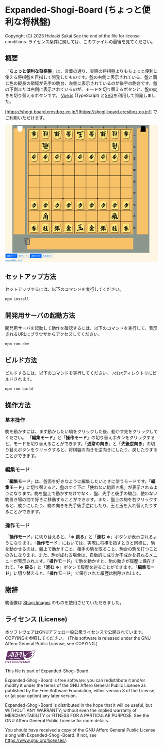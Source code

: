 # Expanded-Shogi-Board (ちょっと便利な将棋盤)

Copyright (C) 2023 Hideaki Sakai
See the end of the file for license conditions.
ライセンス条件に関しては、このファイルの最後を見てください。

## 概要
「**ちょっと便利な将棋盤**」は、言葉の通り、実際の将棋盤よりもちょっと便利に使える将棋盤を目指して開発したものです。盤の右側に表示されている、盤と同じ色の縦長の領域が先手の駒台、左側に表示されているのが後手の駒台です。盤の下側または右側に表示されているのが、モードを切り替えるボタンと、盤の向きを切り替えるボタンです。 
[Vue.js](https://ja.vuejs.org/) (TypeScript) と[SVG](https://developer.mozilla.org/ja/docs/Web/SVG)を利用して開発しました。

[https://shogi-board.crestboz.co.jp/](https://shogi-board.crestboz.co.jp/) でご利用いただけます。

![ちょっと便利な将棋盤のスクリーンショット](images/expanded-shogi-board-screenshot.png)

## セットアップ方法
セットアップするには、以下のコマンドを実行してください。

```sh
npm install
```

## 開発用サーバの起動方法
開発用サーバを起動して動作を確認するには、以下のコマンドを実行して、表示されるURLにブラウザからアクセスしてください。

```sh
npm run dev
```

## ビルド方法
ビルドするには、以下のコマンドを実行してください。
`/dist`ディレクトリにビルドされます。

```sh
npm run build
```

## 操作方法

### 基本操作

駒を動かすには、まず動かしたい駒をクリックした後、動かす先をクリックしてください。
「**編集モード**」と「**操作モード**」の切り替えボタンをクリックすると、モードを切り替えることができます。「**通常の向き**」と「**先後逆向き**」の切り替えボタンをクリックすると、将棋盤の向きを逆向きにしたり、戻したりすることができます。

### 編集モード

「**編集モード**」は、盤面を好きなように編集したいときに使うモードです。「**編集モード**」に切り替えると、盤のすぐ下に「使わない駒置き場」が表示されるようになります。駒を盤上で動かすだけでなく、盤、先手と後手の駒台、使わない駒置き場の間で好きに移動することができます。また、盤上の駒を右クリックすると、成りにしたり、駒の向きを先手後手逆にしたり、王と玉を入れ替えたりすることができます。

### 操作モード

「**操作モード**」に切り替えると、「**&DoubleLeftArrow; 戻る**」と「**進む &DoubleRightArrow;**」ボタンが表示されるようになります。「**操作モード**」においては、実際に将棋を指すときと同様に、駒を動かせるのは、盤上で動かすこと、相手の駒を取ること、駒台の駒を打つことのみになります。また、駒が成れる場合は、自動的に成りか不成かを尋ねるメニューが表示されます。「**操作モード**」で駒を動かすと、駒の動きが履歴に保存されて、「**&DoubleLeftArrow; 戻る**」と「**進む &DoubleRightArrow;**」ボタンで履歴を辿ることができます。「**編集モード**」に切り替えると、「**操作モード**」で保存された履歴は削除されlます。

## 謝辞
駒画像は [Shogi Images](https://sunfish-shogi.github.io/shogi-images/) のものを使用させていただきました。

## ライセンス (License)
本ソフトウェアはGNUアフェロ一般公衆ライセンスで公開されています。COPYINGを参照してください。
(This software is released under the GNU Affero General Public License, see COPYING.)

![GNUアフェロ一般公衆ライセンス](images/agplv3-with-text-100x42.png)

This file is part of Expanded-Shogi-Board.

Expanded-Shogi-Board is free software: you can redistribute it and/or modify
it under the terms of the GNU Affero General Public License as published by
the Free Software Foundation, either version 3 of the License, or
(at your option) any later version.

Expanded-Shogi-Board is distributed in the hope that it will be useful,
but WITHOUT ANY WARRANTY; without even the implied warranty of
MERCHANTABILITY or FITNESS FOR A PARTICULAR PURPOSE.  See the
GNU Affero General Public License for more details.

You should have received a copy of the GNU Affero General Public License
along with Expanded-Shogi-Board.  If not, see <https://www.gnu.org/licenses/>.
